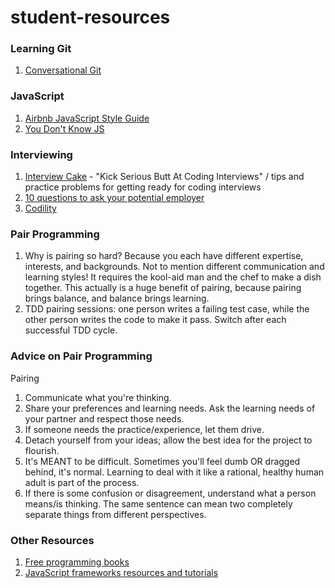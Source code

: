 # student-resources

### Learning Git

1. [Conversational Git](http://blog.anvard.org/conversational-git/)

### JavaScript

1. [Airbnb JavaScript Style Guide](https://github.com/airbnb/javascript)
2. [You Don't Know JS](https://github.com/getify/You-Dont-Know-JS)

### Interviewing

1. [Interview Cake](http://www.interviewcake.com/) - "Kick Serious Butt 
At Coding Interviews" / tips and practice problems for getting ready for coding interviews
2. [10 questions to ask your potential employer](http://www.stefankendall.com/2013/11/10-questions-to-ask-your-potential.html) 
3. [Codility](http://codility.com/train/)

### Pair Programming

1. Why is pairing so hard? Because you each have different expertise, interests, and backgrounds. Not to mention different communication and learning styles! It requires the kool-aid man and the chef to make a dish together. This actually is a huge benefit of pairing, because pairing brings balance, and balance brings learning.
2. TDD pairing sessions: one person writes a failing test case, while the other person writes the code to make it pass. Switch after each successful TDD cycle.

### Advice on Pair Programming

Pairing

1. Communicate what you're thinking.
2. Share your preferences and learning needs. Ask the learning needs of your partner and respect those needs.
3. If someone needs the practice/experience, let them drive.
4. Detach yourself from your ideas; allow the best idea for the project to flourish.
5. It's MEANT to be difficult. Sometimes you'll feel dumb OR dragged behind, it's normal. Learning to deal with it like a rational, healthy human adult is part of the process.
6. If there is some confusion or disagreement, understand what a person means/is thinking. The same sentence can mean two completely separate things from different perspectives.

### Other Resources

1. [Free programming books](http://stackoverflow.com/questions/194812/list-of-freely-available-programming-books/392926#392926)
2. [JavaScript frameworks resources and tutorials](http://resrc.io/list/18/javascript-frameworks/)

